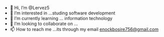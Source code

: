 - 👋 Hi, I’m @Lervez5
- 👀 I’m interested in ...studing software development
- 🌱 I’m currently learning ... information technology 
- 💞️ I’m looking to collaborate on ...
- 📫 How to reach me ...its through my email enockbosire756@gmail.com

<!---
Lervez5/Lervez5 is a ✨ special ✨ repository because its `README.md` (this file) appears on your GitHub profile.
You can click the Preview link to take a look at your changes.
--->
